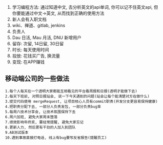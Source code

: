 
1. 学习编程方法: 通过知道中文, 去分析英文的api单词, 你可以记不住英文api, 但你要能通过中文-\>英文, 从而找到正确的使用方法
2. 新人会有入职文档
2. wiki、禅道、gitlab, jenkins
3. 负责人
3. Dau 日活, Mau 月活, DNU 新增用户
4. 留存: 次留, 14日留, 30日留
5. 时长: 每天使用时间
6. 投放: 花钱买广告, 换流量
7. 变现: 在APP赚钱


## 移动端公司的一些做法
    1.每个人每天在一个透明大家都能互相看见的平台看周报和日报(透明才能做下去)
    2.每天下班前, 对照日报站会, 说一下今天遇到的问题(站会让每个能清楚对方在做什么)
    3.提交代码使用 mergeRequest, 让项目核心人员有commit职责(开发分支更容易保持健康)
    4.把职责分配下去, 一部分人负责发包, 一部分负责bug率
    5.每周六技术分享会, 让技术氛围保持下去
    6.周六加班, 避免大家周末堕落
    7.绩效影响年终奖, 要经常提醒, 避免大家忘记
    8.更新人力, 然后更有干劲的人加入到团队
    9.AB测试版本
    10.遇到事故直接打电话, 线上有bug要写反省报告(提醒员工)